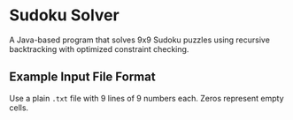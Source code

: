 # Sudoku Solver

A Java-based program that solves 9x9 Sudoku puzzles using recursive backtracking with optimized constraint checking.

## Example Input File Format

Use a plain `.txt` file with 9 lines of 9 numbers each. Zeros represent empty cells.
